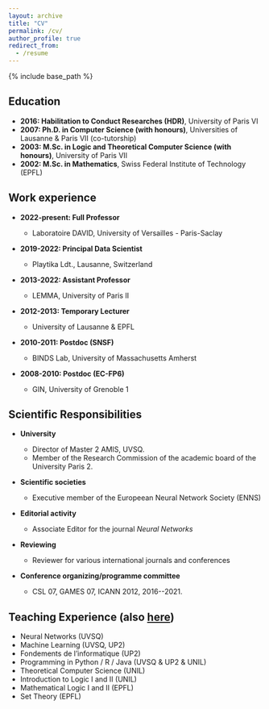 ```yaml
---
layout: archive
title: "CV"
permalink: /cv/
author_profile: true
redirect_from:
  - /resume
---
```


{% include base_path %}

Education
---------

* **2016: Habilitation to Conduct Researches (HDR)**, University of Paris VI
* **2007: Ph.D. in Computer Science (with honours)**, Universities of Lausanne & Paris VII (co-tutorship)
* **2003: M.Sc. in Logic and Theoretical Computer Science (with honours)**, University of Paris VII
* **2002: M.Sc. in Mathematics**, Swiss Federal Institute of Technology (EPFL)


Work experience
---------------

* **2022-present: Full Professor**
  * Laboratoire DAVID, University of Versailles - Paris-Saclay

* **2019-2022: Principal Data Scientist**
  * Playtika Ldt., Lausanne, Switzerland

* **2013-2022: Assistant Professor**
  * LEMMA, University of Paris II

* **2012-2013: Temporary Lecturer**
  * University of Lausanne & EPFL

* **2010-2011: Postdoc (SNSF)**
  * BINDS Lab, University of Massachusetts Amherst

* **2008-2010: Postdoc (EC-FP6)**
  * GIN, University of Grenoble 1


Scientific Responsibilities
---------------------------

* **University**
  * Director of Master 2 AMIS, UVSQ.
  * Member of the Research Commission of the academic board of the University Paris 2.

* **Scientific societies**
  * Executive member of the Europeean Neural Network Society (ENNS)

* **Editorial activity**
  * Associate Editor for the journal *Neural Networks*

* **Reviewing**
  * Reviewer for various international journals and conferences

* **Conference organizing/programme committee**
  * CSL 07, GAMES 07, ICANN 2012, 2016--2021.


Teaching Experience (also [here]())
-----------------------------------

* Neural Networks (UVSQ)
* Machine Learning (UVSQ, UP2)
* Fondements de l’informatique (UP2)
* Programming in Python / R / Java (UVSQ & UP2 & UNIL)
* Theoretical Computer Science (UNIL)
* Introduction to Logic I and II (UNIL)
* Mathematical Logic I and II (EPFL)
* Set Theory (EPFL)